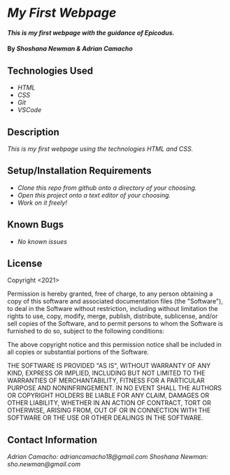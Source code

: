 # _My First Webpage_

#### _This is my first webpage with the guidance of Epicodus._

#### By _**Shoshana Newman & Adrian Camacho**_

## Technologies Used

* _HTML_
* _CSS_
* _Git_
* _VSCode_

## Description

_This is my first webpage using the technologies HTML and CSS._

## Setup/Installation Requirements

* _Clone this repo from github onto a directory of your choosing._
* _Open this project onto a text editor of your choosing._
* _Work on it freely!_


## Known Bugs

* _No known issues_

## License

Copyright <2021> <Shoshana Newman> <Adrian Camacho>

Permission is hereby granted, free of charge, to any person obtaining a copy of this software and associated documentation files (the "Software"), to deal in the Software without restriction, including without limitation the rights to use, copy, modify, merge, publish, distribute, sublicense, and/or sell copies of the Software, and to permit persons to whom the Software is furnished to do so, subject to the following conditions:

The above copyright notice and this permission notice shall be included in all copies or substantial portions of the Software.

THE SOFTWARE IS PROVIDED "AS IS", WITHOUT WARRANTY OF ANY KIND, EXPRESS OR IMPLIED, INCLUDING BUT NOT LIMITED TO THE WARRANTIES OF MERCHANTABILITY, FITNESS FOR A PARTICULAR PURPOSE AND NONINFRINGEMENT. IN NO EVENT SHALL THE AUTHORS OR COPYRIGHT HOLDERS BE LIABLE FOR ANY CLAIM, DAMAGES OR OTHER LIABILITY, WHETHER IN AN ACTION OF CONTRACT, TORT OR OTHERWISE, ARISING FROM, OUT OF OR IN CONNECTION WITH THE SOFTWARE OR THE USE OR OTHER DEALINGS IN THE SOFTWARE.



## Contact Information

_Adrian Camacho: adriancamacho18@gmail.com_
_Shoshana Newman: sho.newman@gmail.com_